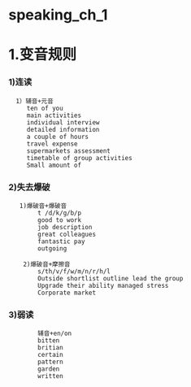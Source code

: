 # speaking_ch_1
# 1.变音规则
### 1)连读
      1）辅音+元音
         ten of you
         main activities 
         individual interview 
         detailed information 
         a couple of hours 
         travel expense 
         supermarkets assessment 
         timetable of group activities 
         Small amount of
### 2)失去爆破
       1)爆破音+爆破音 
            t /d/k/g/b/p
            good to work 
            job description 
            great colleagues 
            fantastic pay 
            outgoing
            
        2)爆破音+摩擦音 
            s/th/v/f/w/m/n/r/h/l
            Outside shortlist outline lead the group 
            Upgrade their ability managed stress
            Corporate market
            
 ### 3)弱读 
            辅音+en/on 
            bitten
            britian 
            certain 
            pattern 
            garden
            written



















